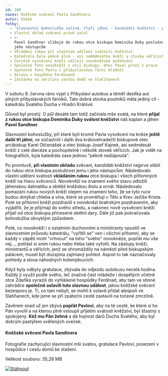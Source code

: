 ```yaml
---
id: 100
nazev: Kněžské svěcení Pavla Sandtnera
autor: Vašek
fotky:
  - 'Slavnostní bohoslužba začíná, čtyři jáhni - kandidáti kněžství - přicházejí'
  - Vlastní obřad svěcení právě začal
  - >-
    Pavel Sandtner slibuje do rukou otce biskupa Dominika Duky poslušnost jemu i
    jeho nástupcům
  - Vkládání rukou při vlastním udílení svátosti kněžství
  - Katedrála byla pěkně plná - asi sedmdesátka kněží a stovky věřících
  - Čerstvě vysvěcení kněží udílejí novokněžské požehnání
  - Společné foto novokněží s otci biskupy. Otec Pavel první z prava
  - Společné foto Pavla s přibyslavskou farní mládeží
  - Oslava v hospůdce Ferdinand
  - Zastávka na zmrzlinu cestou domů ve Slatiňanech
---
```

V sobotu 9. června ráno vyjel z Přibyslavi autobus a téměř desítka aut plných přibyslavských farníků. Tato dobrá stovka poutníků měla jediný cíl - katedrálu Svatého Ducha v Hradci Králové.<p>
Důvod byl prostý. O půl desáté tam totiž začínala mše svatá, na které <strong>přijal z rukou otce biskupa Dominika Duky svátost kněžství</strong> náš kaplan a jáhen <strong>Pavel Sandtner</strong>.<p>
Slavnostní bohoslužby, při které byli kromě Pavla vysvěceni na kněze <strong>ještě další tři jáhni</strong>, se zúčastnili i další dva královehradečtí biskupové otec arcibiskup Karel Otčenášek a otec biskup Josef Kajnek, asi sedmdesát kněží z celé diecéze a pochopitelně i několik stovek věřících. Jak je vidět na fotografiích, byla katedrála zase jednou "pěkně našlápnutá".<p>
Po promluvě, <strong>při vlastním obřadu</strong> svěcení, kandidáti kněžství nejprve slíbili do rukou otce biskupa poslušnost jemu i jeho nástupcům. Následovalo vlastní udělení svátosti <strong>vkládáním rukou</strong> otce biskupa i všech přítomných kněží na hlavu svěcenců. Novokněží na znamení svého stavu odložili jáhenskou dalmatiku a oblékli kněžskou štolu a ornát. Následovalo pomazání rukou nových kněží olejem na znamení toho, že se tyto ruce budou dotýkat chleba a vína, které se proměňují v Tělo a Krev Ježíše Krista. Poté se přítomní kněží pozdravili s novoknězi bratrským pozdravením, aby vyjádřili, že je přijímají do svého středu, a nakonec nově vysvěcení kněží přijali od otce biskupa přinesené obětní dary. Dále již pak pokračovala bohoslužba obvyklým způsobem.<p>
Poté, co novokněží i s ostatními duchovními a ministranty opustili ve slavnostním průvodu katedrálu, "vyřítili se" ven i všichni přítomní, aby se každý v zápětí mohl "vrhnout" na toho "svého" novokněze, popřát mu vše nej..., potřást si sním rukou nebo třeba také vyfotit. Na zástupy kněží, ministrantů a věřících, jenž se shromáždily na náměstí před biskupským palácem, musel být dozajista zajímavý pohled. Aspoň to tak naznačovaly pohledy a slova náhodných kolemjdoucích.<p>
Když byly odbyty gratulace, zbývala do odjezdu autobusu necelá hodina. Každý ji využil podle svého, leč značná část mládeže i dospělých včetně otce Zdeňka vyrazili do vyhlášené hospůdky Ferdinad, aby tam ve stinné zahrádce <strong>společně oslavili tuto slavnou událost</strong>, jakou kněžské svěcení bezesporu je. Ti, co tam nebyli, se mohli k oslavě přidat alespoň ve Slatiňanech, kde jsme se při zpáteční cestě zastavili na točené zmrzlině.<p>
Závěrem snad už jen zbývá <strong>popřát Pavlovi</strong>, aby na té cestě, ke které si ho Pán vyvolil a na kterou plně vstoupil přijetím svátosti kněžství, byl šťastný s spokojený. <strong>Kéž mu Pán žehná</strong> a dá hojnost darů Ducha Svatého, aby byl dobrým pastýřem svěřených oveček.<p>
<p>
<div class='stahnout'><p>
<div><h4 class='left'>Kněžské svěcení Pavla Sandtnera</h4><p>
Fotografie zachycující slavnostní mši svatou, gratulace Pavlovi, posezení v hospůdce i cestu domů ke stažení.</p><p>
Velikost souboru: 35,28 MB</p><p>
</div><p>
<a href='http://www.edisk.cz/stahnout-soubor/54918/20070609_sveceni-Pavel-Sandtner.zip_35.28MB.html'><img src='obr/tlacitko_stahnout_2.png' alt='Stáhnout'></a><p>
</div>
